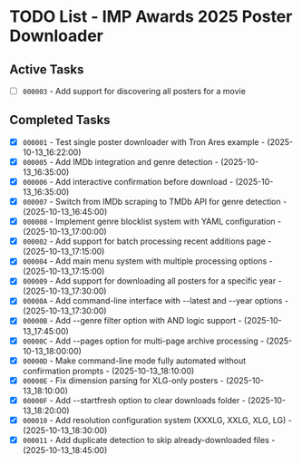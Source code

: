 # TODO List - IMP Awards 2025 Poster Downloader

## Active Tasks

- [ ] `000003` - Add support for discovering all posters for a movie

## Completed Tasks

- [x] `000001` - Test single poster downloader with Tron Ares example - (2025-10-13_16:22:00)
- [x] `000005` - Add IMDb integration and genre detection - (2025-10-13_16:35:00)
- [x] `000006` - Add interactive confirmation before download - (2025-10-13_16:35:00)
- [x] `000007` - Switch from IMDb scraping to TMDb API for genre detection - (2025-10-13_16:45:00)
- [x] `000008` - Implement genre blocklist system with YAML configuration - (2025-10-13_17:00:00)
- [x] `000002` - Add support for batch processing recent additions page - (2025-10-13_17:15:00)
- [x] `000004` - Add main menu system with multiple processing options - (2025-10-13_17:15:00)
- [x] `000009` - Add support for downloading all posters for a specific year - (2025-10-13_17:30:00)
- [x] `00000A` - Add command-line interface with --latest and --year options - (2025-10-13_17:30:00)
- [x] `00000B` - Add --genre filter option with AND logic support - (2025-10-13_17:45:00)
- [x] `00000C` - Add --pages option for multi-page archive processing - (2025-10-13_18:00:00)
- [x] `00000D` - Make command-line mode fully automated without confirmation prompts - (2025-10-13_18:10:00)
- [x] `00000E` - Fix dimension parsing for XLG-only posters - (2025-10-13_18:10:00)
- [x] `00000F` - Add --startfresh option to clear downloads folder - (2025-10-13_18:20:00)
- [x] `000010` - Add resolution configuration system (XXXLG, XXLG, XLG, LG) - (2025-10-13_18:30:00)
- [x] `000011` - Add duplicate detection to skip already-downloaded files - (2025-10-13_18:45:00)
